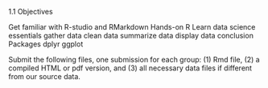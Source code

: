 1.1 Objectives

Get familiar with R-studio and RMarkdown
Hands-on R
Learn data science essentials
gather data
clean data
summarize data
display data
conclusion
Packages
dplyr
ggplot


Submit the following files, one submission for each group: (1) Rmd file, (2) a compiled HTML or pdf version, and (3) all necessary data files if different from our source data. 
